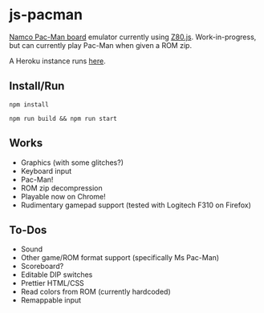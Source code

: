 # js-pacman
[Namco Pac-Man board](https://en.wikipedia.org/wiki/Namco_Pac-Man) emulator currently using [Z80.js](https://github.com/DrGoldfire/Z80.js).
Work-in-progress, but can currently play Pac-Man when given a ROM zip.

A Heroku instance runs [here](http://js-pac.herokuapp.com/).

## Install/Run
```
npm install
```

```
npm run build && npm run start
```

## Works
- Graphics (with some glitches?)
- Keyboard input
- Pac-Man!
- ROM zip decompression
- Playable now on Chrome!
- Rudimentary gamepad support (tested with Logitech F310 on Firefox)

## To-Dos
- Sound
- Other game/ROM format support (specifically Ms Pac-Man)
- Scoreboard?
- Editable DIP switches
- Prettier HTML/CSS
- Read colors from ROM (currently hardcoded)
- Remappable input
